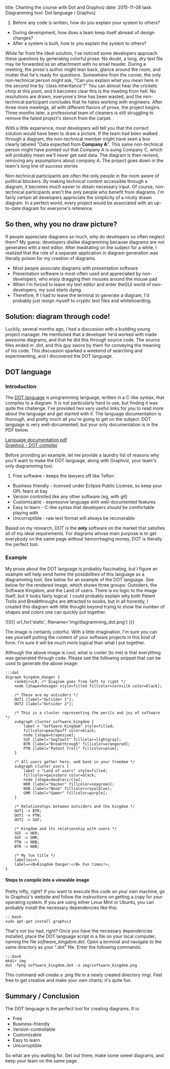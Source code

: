 title: Charting the course with Dot and Graphviz
date: 2015-11-08
task: Diagramming
tool: Dot language / Graphviz

1. Before any code is written, how do you explain your system to others?
* During development, how does a team keep itself abreast of design changes?
* After a system is built, how to you explain the system to others?

While far from the ideal solution, I've noticed some developers approach these questions by generating colorful prose. No doubt, a long, dry text file may be forwarded as an attachment with no email header. During a meeting, the prose's author might lean back, glance around the room, and mutter that he's ready for questions. Somewhere from the corner, the only non-technical person might ask, "Can you explain what you mean here in the second line by 'class inheritance'?" You can almost hear the crickets chirp at this point, and it becomes clear this is the meeting from hell. No resolutions are drawn, everyone's time has been wasted, and the non-technical participant concludes that he hates working with engineers. After three more meetings, all with different flavors of prose, the project begins. Three months later, a professional team of cleaners is still struggling to remove the failed project's stench from the carpet.

With a little experience, most developers will tell you that the correct solution would have been to draw a picture. If the team had been walked through a diagram, the non-technical member might have seen a box clearly labeled "Data expected from **Company A**". This same non-technical person might have pointed out that Company A is suing Company C, which will probably mean we'll never get said data. The diagram is then revised, removing any assumptions about company A. The project goes down in the team's long line of success stories

Non-technical participants are often the only people in the room aware of political blockers. By making technical content accessible through a diagram, it becomes much easier to obtain necessary input. Of course, non-technical participants aren't the only people who benefit from diagrams. I'm fairly certain all developers appreciate the simplicity of a nicely drawn diagram. In a perfect world, every project would be associated with an up-to-date diagram for everyone's reference.

## So then, why you no draw picture?

If people appreciate diagrams so much, why do developers so often neglect them? My guess: developers dislike diagramming because diagrams are not generated with a text editor. After meditating on the subject for a while, I realized that the role of a separate application in diagram generation was literally poison for my creation of diagrams.

* Most people associate diagrams with presentation software
* Presentation software is most-often used and appreciated by non-developers, who enjoy dragging their mouses around the mouse pad
* When I'm forced to leave my text editor and enter theGUI world of non-developers, my soul starts dying
* Therefore, If I had to leave the terminal to generate a diagram, I'd probably just resign myself to cryptic text files and whiteboarding.

## Solution: diagram through code!

Luckily, several months ago, I had a discussion with a budding young project manager. He mentioned that a developer he'd worked with made awesome diagrams, and that he did this through source code. The source files ended in *.dot*, and this guy swore by them for conveying the meaning of his code. This discussion sparked a weekend of searching and experimenting, and I discovered the DOT language.

## DOT language

### Introduction

The [DOT language](https://en.wikipedia.org/wiki/DOT_(graph_description_language)) is programming language, written in a C-like syntax, that compiles to a diagram. It is not particularly hard to use, but finding it was quite the challenge. I've provided two very useful links for you to read more about the language and get started with it. The language documentation is thorough, and pretty much all you're going to get on the subject. DOT language is very well-documented, but your only documentation is in the PDF below.

[Language documentation pdf](http://graphviz.org/pdf/dotguide.pdf)  
[Graphviz - DOT compiler](http://graphviz.org/)

Before providing an example, let me provide a laundry list of reasons why you'll want to make the DOT language, along with Graphviz, your team's only diagramming tool.

1. Free software - keeps the lawyers off like Teflon
* Business friendly - licensed under Eclipse Public License, so keep your GPL fears at bay
* Version controlled like any other software (eg, with git)
* Customizable - expressive language with well-documented features
* Easy to learn - C-like syntax that developers should be comfortable playing with
* Uncorruptible - raw text format will always be recoverable

Based on my research, DOT is the **only** software on the market that satisfies all of my ideal requirements. For diagrams whose main purpose is to get everybody on the same page without hemorrhaging money, DOT is literally the perfect tool.

### Example

My prose about the DOT language is probably fascinating, but I figure an example will help send home the possibilities of this language as a diagramming tool. See below for an example of the DOT language. See below for the rendered image, which shows three groups: Outsiders, the Software Kingdom, and the Land of users. There is no logic to the image itself, but it looks fairly logical. I could probably explain why both Patent Trolls and Breakthroughs are attracted to noobs, but in all honestly, I created this diagram with little thought beyond trying to show the number of shapes and colors one can quickly put together.

![]({{ url_for('static', filename='img/diagramming_dot.png') }})

The image is certainly colorful. With a little imagination, I'm sure you can see yourself putting the content of your software projects in this kind of form. I'm sure it will be much more logical than what I put together.

Although the above image is cool, what is cooler (to me) is that everything was generated through code. Please see the following snippet that can be used to generate the above image:

    :::dot
    digraph kingdom_danger {
        rankdir=LR; /* Diagram goes from left to right */
        node [shape=hexagon style=filled fillcolor=cornsilk color=black];

        /* These are my outsiders */
        OUT1 [label="Outsider 1"];
        OUT2 [label="Outsider 2"];

        /* This is a cluster representing the perils and joy of software */
        subgraph cluster_software_kingdom {
            label = "Software Kingdom" style=filled;
            fillcolor=peachpuff color=black;
            node [shape=trapezium];
            SGF [label="Segfault" fillcolor=lightgray];
            BTR [label="Breakthrough" fillcolor=orangered];
            PTN [label="Patent Troll" fillcolor=plum];
        }

        /* All users gather here, and bask in your freedom */
        subgraph cluster_users {
            label = "Land of users" style=filled;
            fillcolor=gainsboro color=black;
            node [shape=doublecircle];
            HKR [label="Hacker" fillcolor=seagreen];
            NOB [label="Noob" fillcolor=royalblue];
            GMR [label="Gamer" fillcolor=purple];
        }

        /* Relationships between outsiders and the kingdom */
        OUT1 -> BTR;
        OUT1 -> PTN;
        OUT2 -> SGF;

        /* Kingdom and its relationship with users */
        SGF -> HKR;
        SGF -> GMR;
        PTN -> NOB;
        BTR -> NOB;

        /* My fun title */
        labelloc=t;
        label=<<B>Kingdom Danger:</B> Fun times!>;
    }

#### Steps to compile into a viewable image

Pretty nifty, right? If you want to execute this code on your own machine, go to Graphviz's website and follow the instructions on getting a copy for your operating system. If you are using either Linux Mint or Ubuntu, you can probably install the necessary dependencies like this:

    :::bash
    sudo apt-get install graphviz

That's not too had, right? Once you have the necessary dependencies installed, place the DOT language script in a file on your local computer, naming the file *software_kingdom.dot*. Open a terminal and navigate to the same directory as your ".dot" file. Enter the following commands:

    :::bash
    mkdir img
    dot -Tpng software_kingdom.dot -o img/software_kingdom.png

This command will create a .png file in a newly created directory img/. Feel free to get creative and make your own charts; it's quite fun.

## Summary / Conclusion

The DOT language is the perfect tool for creating diagrams. It is:

* Free
* Business-friendly
* Version-controllable
* Customizable
* Easy to learn
* Uncorruptible

So what are you waiting for. Get out there, make some sweet diagrams, and keep your team on the same page.
